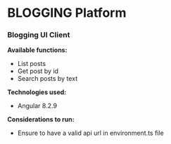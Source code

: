 # BLOGGING Platform
### Blogging UI Client
**Available functions:**
- List posts
- Get post by id
- Search posts by text

**Technologies used:**
- Angular 8.2.9

**Considerations to run:**
- Ensure to have a valid api url in environment.ts file

